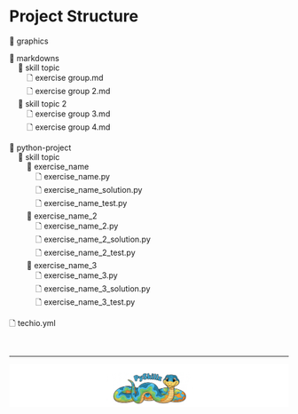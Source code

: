 # Project Structure

📁 graphics

📂 markdowns<BR>
&nbsp;&nbsp;&nbsp;&nbsp;📂 skill topic<BR>
&nbsp;&nbsp;&nbsp;&nbsp;&nbsp;&nbsp;&nbsp;&nbsp;🗋 exercise group.md<BR>
&nbsp;&nbsp;&nbsp;&nbsp;&nbsp;&nbsp;&nbsp;&nbsp;🗋 exercise group 2.md<BR>
&nbsp;&nbsp;&nbsp;&nbsp;📂 skill topic 2<BR>
&nbsp;&nbsp;&nbsp;&nbsp;&nbsp;&nbsp;&nbsp;&nbsp;🗋 exercise group 3.md<BR>
&nbsp;&nbsp;&nbsp;&nbsp;&nbsp;&nbsp;&nbsp;&nbsp;🗋 exercise group 4.md<BR>

📂 python-project<BR>
&nbsp;&nbsp;&nbsp;&nbsp;📂 skill topic<BR>
&nbsp;&nbsp;&nbsp;&nbsp;&nbsp;&nbsp;&nbsp;&nbsp;📂 exercise_name<BR>
&nbsp;&nbsp;&nbsp;&nbsp;&nbsp;&nbsp;&nbsp;&nbsp;&nbsp;&nbsp;&nbsp;&nbsp;🗋 exercise_name.py<BR>
&nbsp;&nbsp;&nbsp;&nbsp;&nbsp;&nbsp;&nbsp;&nbsp;&nbsp;&nbsp;&nbsp;&nbsp;🗋 exercise_name_solution.py<BR>
&nbsp;&nbsp;&nbsp;&nbsp;&nbsp;&nbsp;&nbsp;&nbsp;&nbsp;&nbsp;&nbsp;&nbsp;🗋 exercise_name_test.py<BR>
&nbsp;&nbsp;&nbsp;&nbsp;&nbsp;&nbsp;&nbsp;&nbsp;📂 exercise_name_2<BR>
&nbsp;&nbsp;&nbsp;&nbsp;&nbsp;&nbsp;&nbsp;&nbsp;&nbsp;&nbsp;&nbsp;&nbsp;🗋 exercise_name_2.py<BR>
&nbsp;&nbsp;&nbsp;&nbsp;&nbsp;&nbsp;&nbsp;&nbsp;&nbsp;&nbsp;&nbsp;&nbsp;🗋 exercise_name_2_solution.py<BR>
&nbsp;&nbsp;&nbsp;&nbsp;&nbsp;&nbsp;&nbsp;&nbsp;&nbsp;&nbsp;&nbsp;&nbsp;🗋 exercise_name_2_test.py<BR>
&nbsp;&nbsp;&nbsp;&nbsp;&nbsp;&nbsp;&nbsp;&nbsp;📂 exercise_name_3<BR>
&nbsp;&nbsp;&nbsp;&nbsp;&nbsp;&nbsp;&nbsp;&nbsp;&nbsp;&nbsp;&nbsp;&nbsp;🗋 exercise_name_3.py<BR>
&nbsp;&nbsp;&nbsp;&nbsp;&nbsp;&nbsp;&nbsp;&nbsp;&nbsp;&nbsp;&nbsp;&nbsp;🗋 exercise_name_3_solution.py<BR>
&nbsp;&nbsp;&nbsp;&nbsp;&nbsp;&nbsp;&nbsp;&nbsp;&nbsp;&nbsp;&nbsp;&nbsp;🗋 exercise_name_3_test.py<BR>

🗋 techio.yml

<BR>

************

[![Skillz Catalog](../../graphics/PySkillzFooter.png)](skillz-catalog)
